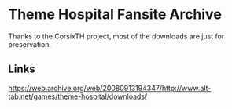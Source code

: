 # Theme Hospital Fansite Archive

Thanks to the CorsixTH project, most of the downloads are just for preservation.


## Links
https://web.archive.org/web/20080913194347/http://www.alt-tab.net/games/theme-hospital/downloads/
